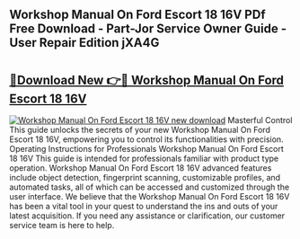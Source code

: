 ## Workshop Manual On Ford Escort 18 16V PDf Free Download - Part-Jor Service Owner Guide - User Repair Edition jXA4G

# <h2><a href="http://bc66196.oget.top/?id=Workshop+Manual+On+Ford+Escort+18+16V">🔗Download New 👉🔴 Workshop Manual On Ford Escort 18 16V</a></h2>

[![Workshop Manual On Ford Escort 18 16V new download](https://i.imgur.com/5g1atiW.png)](http://bc66196.oget.top/?id=Workshop+Manual+On+Ford+Escort+18+16V)
Masterful Control This guide unlocks the secrets of your new Workshop Manual On Ford Escort 18 16V, empowering you to control its functionalities with precision. Operating Instructions for Professionals Workshop Manual On Ford Escort 18 16V This guide is intended for professionals familiar with product type operation. Workshop Manual On Ford Escort 18 16V advanced features include object detection, fingerprint scanning, customizable profiles, and automated tasks, all of which can be accessed and customized through the user interface. We believe that the Workshop Manual On Ford Escort 18 16V has been a vital tool in your quest to understand the ins and outs of your latest acquisition. If you need any assistance or clarification, our customer service team is here to help.
